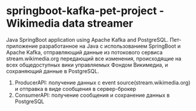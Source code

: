# springboot-kafka-pet-project - Wikimedia data streamer 
Java SpringBoot application using Apache Kafka and PostgreSQL.
Пет-приложение разработанное на Java с использованием SpringBoot и Apache Kafka, отправляющий данные из потокового сервиса stream.wikimedia.org передающий все изменения, происходящие на всех общедоступных вики управляемых Фондом Викимедиа, и сохраняющий данные в PostgreSQL.
1) ProducerAPI: получение данных с event source(stream.wikimedia.org) и отправка в виде сообщения в сервер-брокер
2) ConsumerAPI: получение сообщения и сохранение данных в PostgreSQL
